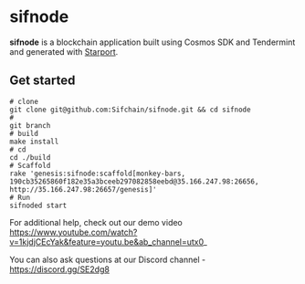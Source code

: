 # sifnode

**sifnode** is a blockchain application built using Cosmos SDK and Tendermint and generated with [Starport](https://github.com/tendermint/starport).

## Get started

```
# clone
git clone git@github.com:Sifchain/sifnode.git && cd sifnode
#
git branch
# build
make install
# cd
cd ./build
# Scaffold
rake 'genesis:sifnode:scaffold[monkey-bars, 190cb35265860f182e35a3bceeb297082858eebd@35.166.247.98:26656, http://35.166.247.98:26657/genesis]'
# Run
sifnoded start
```
For additional help, check out our demo video https://www.youtube.com/watch?v=1kjdjCEcYak&feature=youtu.be&ab_channel=utx0_

You can also ask questions at our Discord channel - https://discord.gg/SE2dg8
